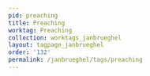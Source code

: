 ```yaml
---
pid: preaching
title: Preaching
worktag: Preaching
collection: worktags_janbrueghel
layout: tagpage_janbrueghel
order: '132'
permalink: /janbrueghel/tags/preaching
---
```

